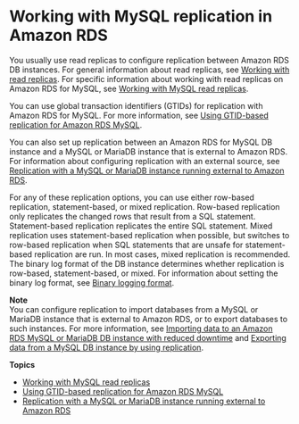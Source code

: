 # Working with MySQL replication in Amazon RDS<a name="USER_MySQL.Replication"></a>

You usually use read replicas to configure replication between Amazon RDS DB instances\. For general information about read replicas, see [Working with read replicas](USER_ReadRepl.md)\. For specific information about working with read replicas on Amazon RDS for MySQL, see [Working with MySQL read replicas](USER_MySQL.Replication.ReadReplicas.md)\. 

You can use global transaction identifiers \(GTIDs\) for replication with Amazon RDS for MySQL\. For more information, see [Using GTID\-based replication for Amazon RDS MySQL](mysql-replication-gtid.md)\.

You can also set up replication between an Amazon RDS for MySQL DB instance and a MySQL or MariaDB instance that is external to Amazon RDS\. For information about configuring replication with an external source, see [Replication with a MySQL or MariaDB instance running external to Amazon RDS](MySQL.Procedural.Importing.External.Repl.md)\.

For any of these replication options, you can use either row\-based replication, statement\-based, or mixed replication\. Row\-based replication only replicates the changed rows that result from a SQL statement\. Statement\-based replication replicates the entire SQL statement\. Mixed replication uses statement\-based replication when possible, but switches to row\-based replication when SQL statements that are unsafe for statement\-based replication are run\. In most cases, mixed replication is recommended\. The binary log format of the DB instance determines whether replication is row\-based, statement\-based, or mixed\. For information about setting the binary log format, see [Binary logging format](USER_LogAccess.Concepts.MySQL.md#USER_LogAccess.MySQL.BinaryFormat)\.

**Note**  
You can configure replication to import databases from a MySQL or MariaDB instance that is external to Amazon RDS, or to export databases to such instances\. For more information, see [Importing data to an Amazon RDS MySQL or MariaDB DB instance with reduced downtime](MySQL.Procedural.Importing.NonRDSRepl.md) and [Exporting data from a MySQL DB instance by using replication](MySQL.Procedural.Exporting.NonRDSRepl.md)\.

**Topics**
+ [Working with MySQL read replicas](USER_MySQL.Replication.ReadReplicas.md)
+ [Using GTID\-based replication for Amazon RDS MySQL](mysql-replication-gtid.md)
+ [Replication with a MySQL or MariaDB instance running external to Amazon RDS](MySQL.Procedural.Importing.External.Repl.md)